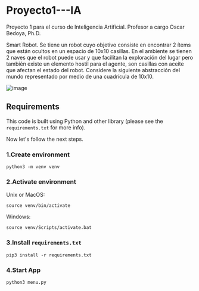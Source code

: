 # Proyecto1---IA 

Proyecto 1 para el curso de Inteligencia Artificial. Profesor a cargo Oscar Bedoya, Ph.D.

Smart Robot. Se tiene un robot cuyo objetivo consiste en encontrar 2 ítems que están ocultos en un espacio de 10x10 casillas. En el ambiente se tienen 2 naves que el robot puede
usar y que facilitan la exploración del lugar pero también existe un elemento hostil para el agente, son casillas con aceite que afectan el estado del robot. Considere la siguiente abstracción del mundo representado por medio de una cuadrícula de 10x10.

![image](https://user-images.githubusercontent.com/83485551/180325615-b785b9af-640b-433a-b802-df4586b76ce1.png)


## Requirements

This code is built using Python and other library (please see the `requirements.txt` for more info).

Now let's follow the next steps.

### 1.Create environment
```
python3 -m venv venv
```

### 2.Activate environment
Unix or MacOS:
```
source venv/bin/activate
```

Windows:
```
source venv/Scripts/activate.bat
```

### 3.Install `requirements.txt`
```
pip3 install -r requirements.txt
```

### 4.Start App
```
python3 menu.py
```
